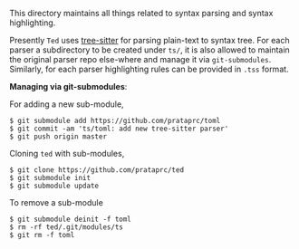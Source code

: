 This directory maintains all things related to syntax parsing and syntax
highlighting.

Presently `Ted` uses [tree-sitter][tree-sitter] for parsing plain-text to
syntax tree. For each parser a subdirectory to be created under ``ts/``,
it is also allowed to maintain the original parser repo else-where and
manage it via ``git-submodules``. Similarly, for each parser highlighting
rules can be provided in ``.tss`` format.

**Managing via git-submodules**:

For adding a new sub-module,

```
$ git submodule add https://github.com/prataprc/toml
$ git commit -am 'ts/toml: add new tree-sitter parser'
$ git push origin master
```

Cloning `ted` with sub-modules,

```
$ git clone https://github.com/prataprc/ted
$ git submodule init
$ git submodule update
```

To remove a sub-module

```
$ git submodule deinit -f toml
$ rm -rf ted/.git/modules/ts
$ git rm -f toml
```

[tree-sitter]: https://tree-sitter.github.io
